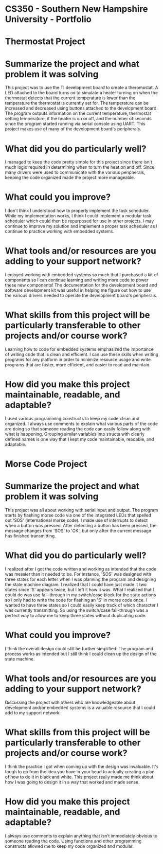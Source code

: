 # CS350 - Southern New Hampshire University - Portfolio

# Thermostat Project

# Summarize the project and what problem it was solving

This project was to use the TI development board to create a theromostat. A LED attached to the board turns on to simulate a heater turning on when the thermostat detects that the current temperature is lower than the temperature the thermostat is currently set for. The temperature can be increased and decreased using buttons attached to the development board. The program outputs information on the current temperature, thermostat setting temperature, if the heater is on or off, and the number of seconds since the program started running via serial console using UART. This project makes use of many of the development board's peripherals.

# What did you do particularly well?

I managed to keep the code pretty simple for this project since there isn't much logic required in determining when to turn the heat on and off. Since many drivers were used to communicate with the various peripherals, keeping the code organized made the project more manageable.

# What could you improve?

I don't think I understood how to properly implement the task scheduler. While my implementation works, I think I could implement a modular task scheduler which could then be repurposed for use in other projects. I may continue to improve my solution and implement a proper task scheduler as I continue to practice working with embedded systems.

# What tools and/or resources are you adding to your support network?

I enjoyed working with embedded systems so much that I purchased a kit of components so I can continue learning and writing more code to power these new components! The documentation for the development board and software development kit was useful in helping me figure out how to use the various drivers needed to operate the development board's peripherals.

# What skills from this project will be particularly transferable to other projects and/or course work?

Learning how to code for embedded systems emphasized the importance of writing code that is clean and efficient. I can use these skills when writing programs for any platform in order to minimize resource usage and write programs that are faster, more efficient, and easier to read and maintain.

# How did you make this project maintainable, readable, and adaptable?

I used various programming constructs to keep my code clean and organized. I always use comments to explain what various parts of the code are doing so that someone reading the code can easily follow along with what is happening. Grouping similar variables into structs with clearly defined names is one way that I kept my code maintainable, readable, and adaptable.

# Morse Code Project

# Summarize the project and what problem it was solving

This project was all about working with serial input and output. The program starts by flashing morse code via one of the integrated LEDs that spelled out 'SOS' (international morse code). I made use of interrupts to detect when a button was pressed. After detecting a button has been pressed, the message changes from 'SOS' to 'OK', but only after the current message has finished transmitting.

# What did you do particularly well?

I realized after I got the code written and working as intended that the code was messier than it needed to be. For instance, 'SOS' was designed with three states for each letter when I was planning the program and designing the state machine diagram. I realized that I could have just made it two states since 'S' appears twice, but I left it how it was. What I realized that I could do was use fall-through in my switch/case block for the state actions so I only had to write the code for flashing an 'S' in morse code once. I wanted to have three states so I could easily keep track of which character I was currently transmitting. So using the switch/case fall-through was a perfect way to allow me to keep three states without duplicating code.

# What could you improve?

I think the overall design could still be further simplified. The program and process works as intended but I still think I could clean up the design of the state machine.

# What tools and/or resources are you adding to your support network?

Discussing the project with others who are knowledgeable about development and/or embedded systems is a valuable resource that I could add to my support network.

# What skills from this project will be particularly transferable to other projects and/or course work?

I think the practice I got when coming up with the design was invaluable. It's tough to go from the idea you have in your head to actually creating a plan of how to do it in black and white. This project really made me think about how I was going to design it in a way that worked and made sense.

# How did you make this project maintainable, readable, and adaptable?

I always use comments to explain anything that isn't immediately obvious to someone reading the code. Using functions and other programming constructs allowed me to keep my code organized and modular.
